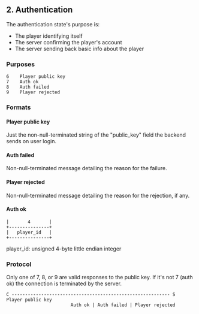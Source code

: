 ## 2. Authentication

The authentication state's purpose is:

- The player identifying itself
- The server confirming the player's account
- The server sending back basic info about the player

### Purposes

```
6    Player public key
7    Auth ok
8    Auth failed
9    Player rejected
```

### Formats

#### Player public key

Just the non-null-terminated string of the "public_key" field the backend sends on user login.

#### Auth failed

Non-null-terminated message detailing the reason for the failure.

#### Player rejected

Non-null-terminated message detailing the reason for the rejection, if any.

#### Auth ok

```
|       4       |
+---------------+
|   player_id   |
+---------------+
```

player_id: unsigned 4-byte little endian integer

### Protocol

Only one of 7, 8, or 9 are valid responses to the public key. If it's not 7 (auth ok) the connection is terminated by the server.

```
C ----------------------------------------------------------- S
Player public key
                        Auth ok | Auth failed | Player rejected
```
